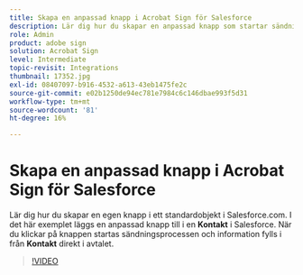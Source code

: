 ```yaml
---
title: Skapa en anpassad knapp i Acrobat Sign för Salesforce
description: Lär dig hur du skapar en anpassad knapp som startar sändningsprocessen och automatiskt fyller i ett avtal
role: Admin
product: adobe sign
solution: Acrobat Sign
level: Intermediate
topic-revisit: Integrations
thumbnail: 17352.jpg
exl-id: 08407097-b916-4532-a613-43eb1475fe2c
source-git-commit: e02b1250de94ec781e7984c6c146dbae993f5d31
workflow-type: tm+mt
source-wordcount: '81'
ht-degree: 16%

---
```


# Skapa en anpassad knapp i Acrobat Sign för Salesforce

Lär dig hur du skapar en egen knapp i ett standardobjekt i Salesforce.com. I det här exemplet läggs en anpassad knapp till i en **Kontakt** i Salesforce. När du klickar på knappen startas sändningsprocessen och information fylls i från **Kontakt** direkt i avtalet.

>[!VIDEO](https://video.tv.adobe.com/v/17352?hidetitle=true)
